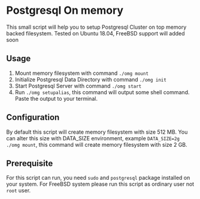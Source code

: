 # Postgresql On memory #

This small script will help you to setup Postgresql Cluster on top memory backed filesystem.
Tested on Ubuntu 18.04, FreeBSD support will added soon

## Usage ##

1. Mount memory filesystem with command `./omg mount`
2. Initialize Postgresql Data Directory with command `./omg init`
3. Start Postgresql Server with command `./omg start`
4. Run `./omg setupalias`, this command will output some shell command. Paste the output to your terminal.

## Configuration ##

By default this script will create memory filesystem with size 512 MB. You can alter this size with DATA_SIZE environment,
example `DATA_SIZE=2g ./omg mount`, this command will create memory filesystem with size 2 GB.

## Prerequisite ##
For this script can run, you need `sudo` and `postgresql` package installed on your system. 
For FreeBSD system please run this script as ordinary user not `root` user.

